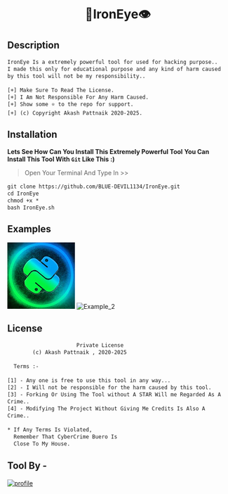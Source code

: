# <p align="center">:bat:IronEye:eye:</p>

## Description
```stylelint
IronEye Is a extremely powerful tool for used for hacking purpose..
I made this only for educational purpose and any kind of harm caused 
by this tool will not be my responsibility..

[+] Make Sure To Read The License.
[+] I Am Not Responsible For Any Harm Caused.
[+] Show some ⭐ to the repo for support.
[+] (c) Copyright Akash Pattnaik 2020-2025.
```

## Installation
**Lets See How Can You Install This Extremely Powerful Tool**
**You Can Install This Tool With `Git` Like This :)**
> Open Your Terminal And Type In >>
```stylelint
git clone https://github.com/BLUE-DEVIL1134/IronEye.git
cd IronEye
chmod +x *
bash IronEye.sh
```

## Examples
<img src="img/1.png" alt="Example_1">
<img src="img/2.png" alt="Example_2">

## License
```
                      Private License
        (c) Akash Pattnaik , 2020-2025

  Terms :-

[1] - Any one is free to use this tool in any way...
[2] - I Will not be responsible for the harm caused by this tool.
[3] - Forking Or Using The Tool without A STAR Will me Regarded As A Crime..
[4] - Modifying The Project Without Giving Me Credits Is Also A Crime..

* If Any Terms Is Violated,
  Remember That CyberCrime Buero Is 
  Close To My House.
```

## **Tool By -**
<a href="https://telegram.me/AKASH_AM1">
    <img src="https://avatars1.githubusercontent.com/u/55914808?s=460&v=4" alt="profile" height="200" align="center">
</a>

